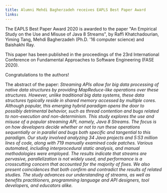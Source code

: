 ```yaml
---
title: Alumni Mehdi Bagherzadeh receives EAPLS Best Paper Award 
links:
---
```



The EAPLS Best Paper Award 2020 is awarded to the paper "An Empirical Study on the Use and Misuse of Java 8 Streams", by Raffi Khatchadourian, Yiming Tang, Mehdi Bagherzadeh (Ph.D. '16 computer science) and Baishakhi Ray.

This paper has been published in the proceedings of the 23rd International Conference on Fundamental Approaches to Software Engineering (FASE 2020).

Congratulations to the authors!

The abstract of the paper:
<EM>
Streaming APIs allow for big data processing of native data structures by providing MapReduce-like operations over these structures. However, unlike traditional big data systems, these data structures typically reside in shared memory accessed by multiple cores. Although popular, this emerging hybrid paradigm opens the door to possibly detrimental behavior, such as thread contention and bugs related to non-execution and non-determinism. This study explores the use and misuse of a popular streaming API, namely, Java 8 Streams. The focus is on how developers decide whether or not to run these operations sequentially or in parallel and bugs both specific and tangential to this paradigm. Our study involved analyzing 34 Java projects and 5:53 million lines of code, along with 719 manually examined code patches. Various automated, including interprocedural static analysis, and manual methodologies were employed. The results indicate that streams are pervasive, parallelization is not widely used, and performance is a crosscutting concern that accounted for the majority of fixes. We also present coincidences that both confirm and contradict the results of related studies. The study advances our understanding of streams, as well as benefits practitioners, programming language and API designers, tool developers, and educators alike.
</EM>


